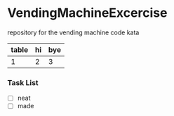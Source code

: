 # VendingMachineExcercise
repository for the vending machine code kata

|table| hi|bye|
|---|---|---|
|1|2|3|

### Task List

- [ ] neat
- [ ] made
